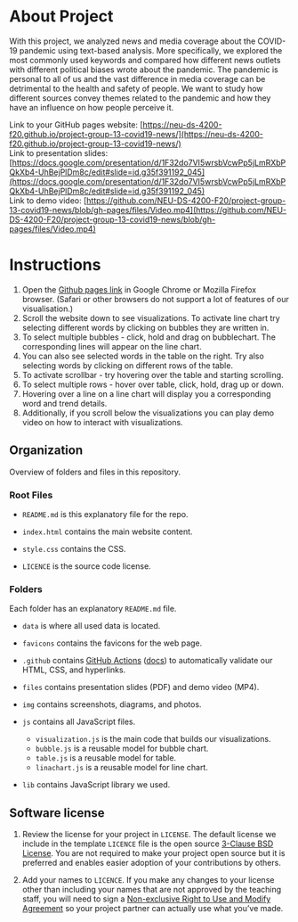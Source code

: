 # About Project

With this project, we analyzed news and media coverage about the COVID-19 pandemic using text-based analysis. More specifically, we explored the most commonly used keywords and compared how different news outlets with different political biases wrote about the pandemic. The pandemic is personal to all of us and the vast difference in media coverage can be detrimental to the health and safety of people. We want to study how different sources convey themes related to the pandemic and how they have an influence on how people perceive it.

Link to your GitHub pages website: [https://neu-ds-4200-f20.github.io/project-group-13-covid19-news/](https://neu-ds-4200-f20.github.io/project-group-13-covid19-news/)  
Link to presentation slides: [https://docs.google.com/presentation/d/1F32do7VI5wrsbVcwPp5jLmRXbPQkXb4-UhBejPlDm8c/edit#slide=id.g35f391192_045](https://docs.google.com/presentation/d/1F32do7VI5wrsbVcwPp5jLmRXbPQkXb4-UhBejPlDm8c/edit#slide=id.g35f391192_045)  
Link to demo video: [https://github.com/NEU-DS-4200-F20/project-group-13-covid19-news/blob/gh-pages/files/Video.mp4](https://github.com/NEU-DS-4200-F20/project-group-13-covid19-news/blob/gh-pages/files/Video.mp4)

# Instructions

1. Open the [Github pages link](https://neu-ds-4200-f20.github.io/project-group-13-covid19-news/) in Google Chrome or Mozilla Firefox browser. (Safari or other browsers do not support a lot of features of our visualisation.)
2. Scroll the website down to see visualizations. To activate line chart try selecting different words by clicking on bubbles they are written in.
3. To select multiple bubbles - click, hold and drag on bubblechart. The corresponding lines will appear on the line chart. 
4. You can also see selected words in the table on the right. Try also selecting words by clicking on different rows of the table. 
5. To activate scrollbar - try hovering over the table and starting scrolling. 
6. To select multiple rows - hover over table, click, hold, drag up or down. 
7. Hovering over a line on a line chart will display you a corresponding word and trend details. 
8. Additionally, if you scroll below the visualizations you can play demo video on how to interact with visualizations. 


## Organization

Overview of folders and files in this repository. 

### Root Files

* `README.md` is this explanatory file for the repo.

* `index.html` contains the main website content. 

* `style.css` contains the CSS.

* `LICENCE` is the source code license.

### Folders

Each folder has an explanatory `README.md` file.

* `data` is where all used data is located.

* `favicons` contains the favicons for the web page. 

* `.github` contains [GitHub Actions](https://github.com/features/actions) ([docs](https://docs.github.com/en/actions)) to automatically validate our HTML, CSS, and hyperlinks.

* `files`  contains presentation slides (PDF) and demo video (MP4).

* `img` contains screenshots, diagrams, and photos.

* `js` contains all JavaScript files.

  * `visualization.js` is the main code that builds our visualizations. 
  * `bubble.js` is a reusable model for bubble chart.
  * `table.js` is a reusable model for table.
  * `linachart.js` is a reusable model for line chart.

* `lib` contains JavaScript library we used. 

## Software license

1. Review the license for your project in `LICENSE`. The default license we include in the template `LICENCE` file is the open source [3-Clause BSD License](https://opensource.org/licenses/BSD-3-Clause). You are not required to make your project open source but it is preferred and enables easier adoption of your contributions by others. 
   
1. Add your names to `LICENCE`.
If you make any changes to your license other than including your names that are not approved by the teaching staff, you will need to sign a [Non-exclusive Right to Use and Modify Agreement](https://www.ccs.neu.edu/home/cody/courses/shared/S-L_project_partner_usage_agreement.pdf) so your project partner can actually use what you’ve made.
